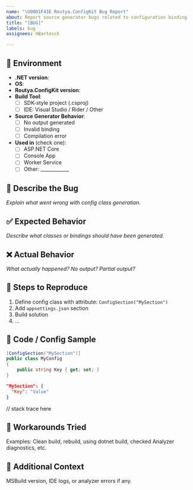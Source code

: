 ```yaml
---
name: "\U0001F41E Routya.ConfigKit Bug Report"
about: Report source generator bugs related to configuration binding
title: "[BUG]"
labels: bug
assignees: HBartosch

---
```


## 📌 Environment

- **.NET version**:
- **OS**:
- **Routya.ConfigKit  version**:
- **Build Tool**:
  - [ ] SDK-style project (.csproj)
  - [ ] IDE: Visual Studio / Rider / Other
- **Source Generator Behavior**:
  - [ ] No output generated
  - [ ] Invalid binding
  - [ ] Compilation error
- **Used in** (check one):
  - [ ] ASP.NET Core
  - [ ] Console App
  - [ ] Worker Service
  - [ ] Other: ____________

## 📝 Describe the Bug

_Explain what went wrong with config class generation._

## ✅ Expected Behavior

_Describe what classes or bindings should have been generated._

## ❌ Actual Behavior

_What actually happened? No output? Partial output?_

## 🔁 Steps to Reproduce

1. Define config class with attribute: `ConfigSection("MySection")`
2. Add `appsettings.json` section
3. Build solution
4. ...

## 📎 Code / Config Sample

```csharp
[ConfigSection("MySection")]
public class MyConfig
{
    public string Key { get; set; }
}
```

```json
"MySection": {
  "Key": "Value"
}
```
// stack trace here

## 🧪 Workarounds Tried
Examples: Clean build, rebuild, using dotnet build, checked Analyzer diagnostics, etc.

## 🙋 Additional Context
MSBuild version, IDE logs, or analyzer errors if any.
